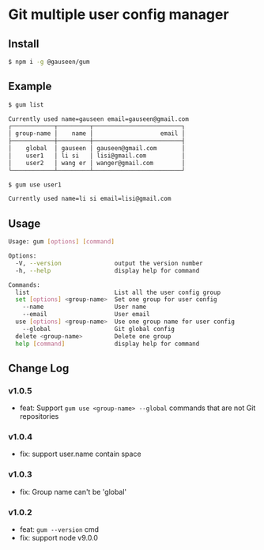 # Git multiple user config manager

## Install

```sh
$ npm i -g @gauseen/gum
```

## Example

```sh
$ gum list

Currently used name=gauseen email=gauseen@gmail.com
┌────────────┬─────────┬─────────────────────────┐
│ group-name │    name │                   email │
├────────────┼─────────┼─────────────────────────┤
│    global  │ gauseen │ gauseen@gmail.com       │
│    user1   │ li si   │ lisi@gmail.com          │
│    user2   │ wang er │ wanger@gmail.com        │
└────────────┴─────────┴─────────────────────────┘
```

```sh
$ gum use user1

Currently used name=li si email=lisi@gmail.com
```

## Usage

```sh
Usage: gum [options] [command]

Options:
  -V, --version               output the version number
  -h, --help                  display help for command

Commands:
  list                        List all the user config group
  set [options] <group-name>  Set one group for user config
    --name                    User name
    --email                   User email
  use [options] <group-name>  Use one group name for user config
    --global                  Git global config
  delete <group-name>         Delete one group
  help [command]              display help for command
```

## Change Log

### v1.0.5

- feat: Support `gum use <group-name> --global` commands that are not Git repositories

### v1.0.4

- fix: support user.name contain space

### v1.0.3

- fix: Group name can't be 'global'

### v1.0.2

- feat: `gum --version` cmd
- fix: support node v9.0.0
